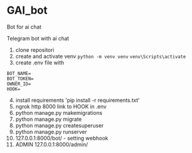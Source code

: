 # GAI_bot
Bot for ai chat

Telegram bot with ai chat

1. clone repositori
2. create and activate venv
```python -m venv venv```
```venv\Scripts\activate```
5. create .env file with 
```python3
BOT_NAME=
BOT_TOKEN=
OWNER_ID=
HOOK=
```
4. install requirements 'pip install -r requirements.txt'
5. ngrok http 8000 link to HOOK in .env
6. python manage.py makemigrations
7. python manage.py migrate
8. python manage.py createsuperuser
9. python manage.py runserver
10. 127.0.0.1:8000/bot/  - setting webhook
11. ADMIN 127.0.0.1:8000/admin/
